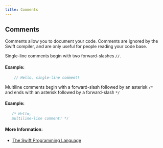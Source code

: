 ```yaml
---
title: Comments
---
```

## Comments

Comments allow you to document your code. Comments are ignored by the Swift compiler, and are only useful for people reading your code base.

Single-line comments begin with two forward-slashes `//`.

#### Example:
```swift
    // Hello, single-line comment!
```

Multiline comments begin with a forward-slash followed by an asterisk `/*` and ends with an asterisk followed by a forward-slash `*/`

#### Example:
```swift
   /* Hello,
   multiline-line comment! */
```

#### More Information:
- <a href='https://docs.swift.org/swift-book/LanguageGuide/TheBasics.html#ID315' target='_blank' rel='nofollow'>The Swift Programming Language</a>
